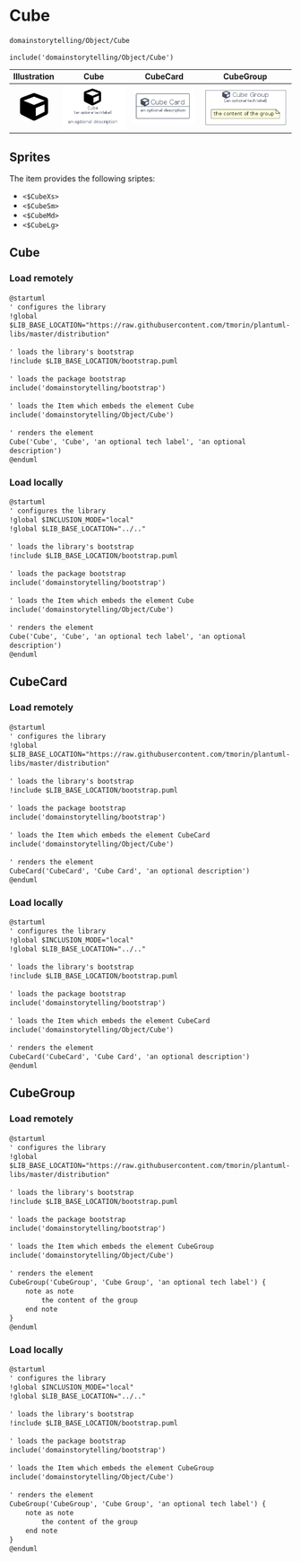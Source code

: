 # Cube


```text
domainstorytelling/Object/Cube
```

```text
include('domainstorytelling/Object/Cube')
```



| Illustration | Cube | CubeCard | CubeGroup |
| :---: | :---: | :---: | :---: |
| ![illustration for Illustration](../../domainstorytelling/Object/Cube.png) | ![illustration for Cube](../../domainstorytelling/Object/Cube.Local.png) | ![illustration for CubeCard](../../domainstorytelling/Object/CubeCard.Local.png) | ![illustration for CubeGroup](../../domainstorytelling/Object/CubeGroup.Local.png) |



## Sprites
The item provides the following sriptes:

- `<$CubeXs>`
- `<$CubeSm>`
- `<$CubeMd>`
- `<$CubeLg>`





## Cube

### Load remotely
```plantuml
@startuml
' configures the library
!global $LIB_BASE_LOCATION="https://raw.githubusercontent.com/tmorin/plantuml-libs/master/distribution"

' loads the library's bootstrap
!include $LIB_BASE_LOCATION/bootstrap.puml

' loads the package bootstrap
include('domainstorytelling/bootstrap')

' loads the Item which embeds the element Cube
include('domainstorytelling/Object/Cube')

' renders the element
Cube('Cube', 'Cube', 'an optional tech label', 'an optional description')
@enduml
```

### Load locally
```plantuml
@startuml
' configures the library
!global $INCLUSION_MODE="local"
!global $LIB_BASE_LOCATION="../.."

' loads the library's bootstrap
!include $LIB_BASE_LOCATION/bootstrap.puml

' loads the package bootstrap
include('domainstorytelling/bootstrap')

' loads the Item which embeds the element Cube
include('domainstorytelling/Object/Cube')

' renders the element
Cube('Cube', 'Cube', 'an optional tech label', 'an optional description')
@enduml
```

## CubeCard

### Load remotely
```plantuml
@startuml
' configures the library
!global $LIB_BASE_LOCATION="https://raw.githubusercontent.com/tmorin/plantuml-libs/master/distribution"

' loads the library's bootstrap
!include $LIB_BASE_LOCATION/bootstrap.puml

' loads the package bootstrap
include('domainstorytelling/bootstrap')

' loads the Item which embeds the element CubeCard
include('domainstorytelling/Object/Cube')

' renders the element
CubeCard('CubeCard', 'Cube Card', 'an optional description')
@enduml
```

### Load locally
```plantuml
@startuml
' configures the library
!global $INCLUSION_MODE="local"
!global $LIB_BASE_LOCATION="../.."

' loads the library's bootstrap
!include $LIB_BASE_LOCATION/bootstrap.puml

' loads the package bootstrap
include('domainstorytelling/bootstrap')

' loads the Item which embeds the element CubeCard
include('domainstorytelling/Object/Cube')

' renders the element
CubeCard('CubeCard', 'Cube Card', 'an optional description')
@enduml
```

## CubeGroup

### Load remotely
```plantuml
@startuml
' configures the library
!global $LIB_BASE_LOCATION="https://raw.githubusercontent.com/tmorin/plantuml-libs/master/distribution"

' loads the library's bootstrap
!include $LIB_BASE_LOCATION/bootstrap.puml

' loads the package bootstrap
include('domainstorytelling/bootstrap')

' loads the Item which embeds the element CubeGroup
include('domainstorytelling/Object/Cube')

' renders the element
CubeGroup('CubeGroup', 'Cube Group', 'an optional tech label') {
    note as note
        the content of the group
    end note
}
@enduml
```

### Load locally
```plantuml
@startuml
' configures the library
!global $INCLUSION_MODE="local"
!global $LIB_BASE_LOCATION="../.."

' loads the library's bootstrap
!include $LIB_BASE_LOCATION/bootstrap.puml

' loads the package bootstrap
include('domainstorytelling/bootstrap')

' loads the Item which embeds the element CubeGroup
include('domainstorytelling/Object/Cube')

' renders the element
CubeGroup('CubeGroup', 'Cube Group', 'an optional tech label') {
    note as note
        the content of the group
    end note
}
@enduml
```


